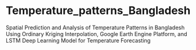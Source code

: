 # Temperature_patterns_Bangladesh
Spatial Prediction and Analysis of Temperature Patterns in Bangladesh Using Ordinary Kriging Interpolation, Google Earth Engine Platform, and LSTM Deep Learning Model for Temperature Forecasting
